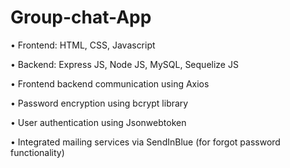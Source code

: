 # Group-chat-App
• Frontend: HTML, CSS, Javascript

• Backend: Express JS, Node JS, MySQL, Sequelize JS

• Frontend backend communication using Axios

• Password encryption using bcrypt library

• User authentication using Jsonwebtoken

• Integrated mailing services via SendInBlue (for forgot password functionality)
